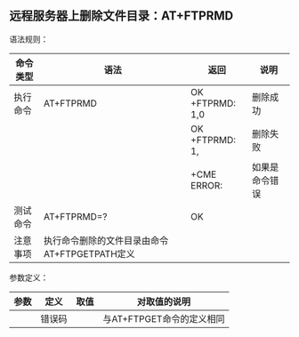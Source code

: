 ## 远程服务器上删除文件目录：AT+FTPRMD

语法规则：

| 命令类型 | 语法                                          | 返回                      | 说明           |
| -------- | --------------------------------------------- | ------------------------- | -------------- |
| 执行命令 | AT+FTPRMD                                     | OK <br>+FTPRMD: 1,0       | 删除成功       |
|          |                                               | OK <br>+FTPRMD: 1,<error> | 删除失败       |
|          |                                               | +CME ERROR: <err>         | 如果是命令错误 |
| 测试命令 | AT+FTPRMD=?                                   | OK                        |                |
| 注意事项 | 执行命令删除的文件目录由命令AT+FTPGETPATH定义 |                           |                |

 

参数定义：

| 参数    | 定义   | 取值 | 对取值的说明                     |
| ------- | ------ | ---- | -------------------------------- |
| <error> | 错误码 |      | 与AT+FTPGET命令的<error>定义相同 |

